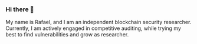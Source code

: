 ### Hi there 👋
My name is Rafael, and I am an independent blockchain security researcher. Currently, I am actively engaged in competitive auditing, while trying my best to find vulnerabilities and grow as researcher.

